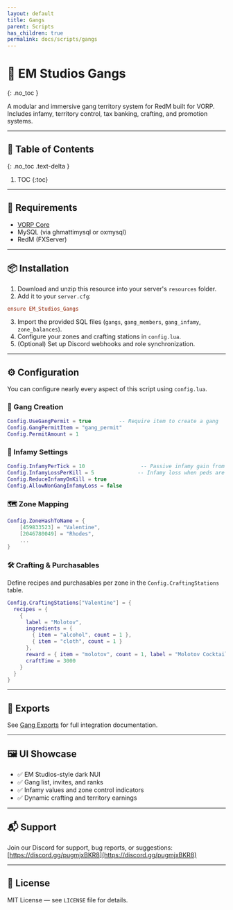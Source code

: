 ```yaml
---
layout: default
title: Gangs
parent: Scripts
has_children: true
permalink: docs/scripts/gangs
---
```


# 🏴 EM Studios Gangs
{: .no_toc }

A modular and immersive gang territory system for RedM built for VORP. Includes infamy, territory control, tax banking, crafting, and promotion systems.

---

## 📑 Table of Contents
{: .no_toc .text-delta }

1. TOC
{:toc}

---

## 🔧 Requirements

- [VORP Core](https://github.com/VORPCORE/vorp_core-lua)
- MySQL (via ghmattimysql or oxmysql)
- RedM (FXServer)

---

## 📦 Installation

1. Download and unzip this resource into your server's `resources` folder.
2. Add it to your `server.cfg`:

```cfg
ensure EM_Studios_Gangs
```

3. Import the provided SQL files (`gangs`, `gang_members`, `gang_infamy`, `zone_balances`).
4. Configure your zones and crafting stations in `config.lua`.
5. (Optional) Set up Discord webhooks and role synchronization.

---

## ⚙️ Configuration

You can configure nearly every aspect of this script using `config.lua`.

### 🔐 Gang Creation

```lua
Config.UseGangPermit = true         -- Require item to create a gang
Config.GangPermitItem = "gang_permit"
Config.PermitAmount = 1
```

### 🧾 Infamy Settings

```lua
Config.InfamyPerTick = 10                  -- Passive infamy gain from KOTH
Config.InfamyLossPerKill = 5              -- Infamy loss when peds are killed
Config.ReduceInfamyOnKill = true
Config.AllowNonGangInfamyLoss = false
```

### 🗺️ Zone Mapping

```lua
Config.ZoneHashToName = {
    [459833523] = "Valentine",
    [2046780049] = "Rhodes",
    ...
}
```

### 🛠️ Crafting & Purchasables

Define recipes and purchasables per zone in the `Config.CraftingStations` table.

```lua
Config.CraftingStations["Valentine"] = {
  recipes = {
    {
      label = "Molotov",
      ingredients = {
        { item = "alcohol", count = 1 },
        { item = "cloth", count = 1 }
      },
      reward = { item = "molotov", count = 1, label = "Molotov Cocktail" },
      craftTime = 3000
    }
  }
}
```

---

## 🔁 Exports

See [Gang Exports](./gang-exports.md) for full integration documentation.


---

## 🖼️ UI Showcase

- ✅ EM Studios-style dark NUI
- ✅ Gang list, invites, and ranks
- ✅ Infamy values and zone control indicators
- ✅ Dynamic crafting and territory earnings

---

## 📬 Support

Join our Discord for support, bug reports, or suggestions:  
[https://discord.gg/pugmjxBKR8](https://discord.gg/pugmjxBKR8)

---

## 📄 License

MIT License — see `LICENSE` file for details.

